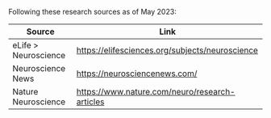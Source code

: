 Following these research sources as of May 2023:

| Source               | Link                                            |
| -------------------- | ----------------------------------------------- |
| eLife > Neuroscience | https://elifesciences.org/subjects/neuroscience |
| Neuroscience News    | https://neurosciencenews.com/                   |
| Nature Neuroscience  | https://www.nature.com/neuro/research-articles  |
